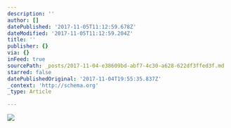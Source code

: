 ```yaml
---
description: ''
author: []
datePublished: '2017-11-05T11:12:59.678Z'
dateModified: '2017-11-05T11:12:59.204Z'
title: ''
publisher: {}
via: {}
inFeed: true
sourcePath: _posts/2017-11-04-e38609bd-abf7-4c30-a628-622df3ffed3f.md
starred: false
datePublishedOriginal: '2017-11-04T19:55:35.837Z'
_context: 'http://schema.org'
_type: Article

---
```

![](https://imgflo.herokuapp.com/graph/2b2431f8e7ba7b0/bfc7f771611667bf2a7cbbd5ee02558a/croprotate.jpg?cropheight=3264&cropwidth=2448&degrees=-90&input=https%3A%2F%2Fthe-grid-user-content.s3-us-west-2.amazonaws.com%2F1d97f185-f59a-4f60-93f0-8b23867b6dae.jpg&x=0&y=0)